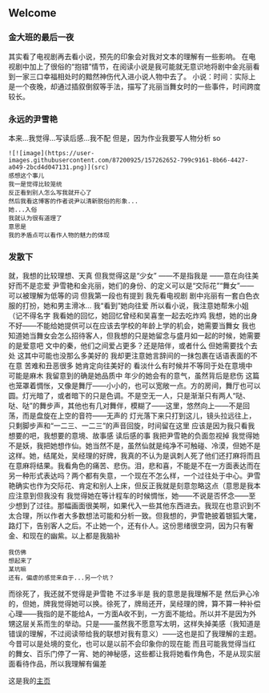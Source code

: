 ## Welcome



### 金大班的最后一夜

其实看了电视剧再去看小说，预先的印象会对我对文本的理解有一些影响。
在电视剧中加上了很俗的“抱错”情节，在阅读小说是我可能就无意识地将剧中金兆丽看到一家三口幸福相处时的黯然神伤代入进小说人物中去了。
小说：时间：实际上是一个夜晚，却通过插叙倒叙等手法，描写了兆丽当舞女时的一些事件，时间跨度较长。

### 永远的尹雪艳

本来...我觉得...写读后感...我不配
但是，因为作业我要写人物分析
so

```
![![image](https://user-images.githubusercontent.com/87200925/157262652-799c9161-8b66-4427-a049-2bcd4d047131.png)](src)
感想这个事儿
我一是觉得比较笼统
反正看到别人怎么写我就开心了
然后我看这博客的作者说尹以清新脱俗的形象...
她...入俗
我就认为很有道理了
意思是
我的矛盾点可以看作人物的魅力的体现
```
### 发散下

就，我想的比较理想、天真
但我觉得这是“少女”
                 ——不是指我是
                 ——意在向往美好而不是恋爱
尹雪艳和金兆丽，她们的身份、的定义可以是“交际花”“舞女”——可以被理解为低等的词
但我第一段也有提到
我先看电视剧
剧中兆丽有一套白色衣服的打扮，她和男主滑冰...
我“看到”她向往爱
所以看小说，我注意她帮朱小姐（记不得名字
我看她的回忆，她回忆曾经和吴喜奎一起去吃炸鸡
我想，她的出身不好——不能给她提供可以在应该去学校的年龄上学的机会，她需要当舞女
我也知道她当舞女会怎么招待客人，但我想的只是她留念与盛月如一起的时候，她需要的是爱意吧
文中的秦，他们之间爱占更多？还是陪伴，或者什么
但她需要找个去处
这其中可能也没那么多美好的
我却更注意她言辞间的一抹包裹在话语表面的不在意
苦难和丑恶很多
她肯定向往美好的
看淡什么有时候并不等同于处在意境中
可能是麻木
我留意到的确是她品质中
年少的她会有的意气，虽然背后是悲伤
这篇也笼罩着惆怅，又像是舞厅——小小的，也可以宽敞一点。方的房间，舞厅也可以圆。灯光暗了，或者暗下的只是色调。不是空无一人，只是渐渐只有两人“哒、哒、哒”的舞步声，其他也有几对舞伴，模糊了——这里，悠然向上——不是回荡，而是盘旋在上空的音符——无声的
灯光落下来只打到这儿，镜头拉远往上，只剩脚步声和“一二三、一二三”的声音回旋，时间留在这里
应该是因为我只看我想要的吧，我想要的意境、故事感
读后感的事
我把尹雪艳的负面忽视掉
我觉得她不是妖，我把她想作仙。她当然不是，虽然仙就是纯净不可触碰、冷漠，但她不是这样。她，结尾处，吴经理的好牌，我真的不认为是讽刺人死了他们还打麻将而且在意麻将结果。我看角色的痛苦、悲伤。泪，悲和喜，不能是不在一方面表达而在另一种形式表达吗？两个都有失意，一个现在不怎么样，一个过往处于中心。尹雪艳确实也作为交际花、肯定和别人上床，但反正我就是刻意忽略这点（意思是我本应注意到但我没有
我觉得她在等计程车的时候惆怅，她——不说是否怀念——至少想到了过往。那幅画面很美啊，如果代入一些其他东西进去。我现在也意识到不太合理，所以作者大多数想法可能和分析一致。但我想的，尹雪艳披着银狐大氅，路灯下，告别客人之后。不止她一个，还有仆人。这份思绪很空洞，因为只有奢金、和现在的幽紫。以上都是我脑补
```
我仿佛
想起来了
某坑嘛
还有，偏虐的感觉来自于...另一个坑？
```
而徐死了，我还就不觉得是尹雪艳
不过多半是
我的意思是我理解不是
然后尹心冷的，但她，牌我觉得她可以换。徐死了，牌局还开，吴经理的牌，算不算一种补偿心理——我指的是不能给A，一方面A收不到，一方面不能给。所以并不是因为外甥这层关系而生的举动。只是——虽然我不愿意写太明，这样失掉美感（我知道是错误的理解，不过阅读带给我的联想对我有意义）——这也是扣了我理解的主题。今昔可以是处境的变化，也可以是以前不会印象你的现在能
而且可能我觉得当红的舞女、百乐门停了一宵、她的神秘感，这些都让我将她看作角色，不是从现实层面看待作品，所以我理解有偏差

这是我的[主页](https://judithabc.github.io/)
